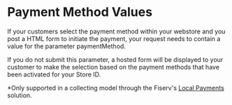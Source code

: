 
# Payment Method Values


If your customers select the payment method within your webstore and you post a HTML form to initiate the payment, your request needs to contain a value for the parameter paymentMethod.

If you do not submit this parameter, a hosted form will be displayed to your customer to make the selection based on the payment methods that have been activated for your Store ID.

*Only supported in a collecting model through the Fiserv's [Local Payments](?path=docs/additionalInfo/LocalPayments.md) solution.

